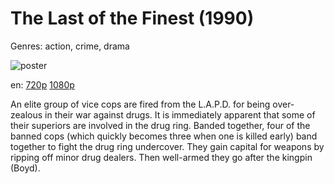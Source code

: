 # The Last of the Finest (1990)

Genres: action, crime, drama

![poster](http://image.tmdb.org/t/p/w500/fBjJhUSFEtaZ0vI1Q6xJViNqZEE.jpg)

en:
  [720p](magnet:?xt=urn:btih:DAD6F06F93037B1442425580D25329E118A060CB&tr=udp://glotorrents.pw:6969/announce&tr=udp://tracker.opentrackr.org:1337/announce&tr=udp://torrent.gresille.org:80/announce&tr=udp://tracker.openbittorrent.com:80&tr=udp://tracker.coppersurfer.tk:6969&tr=udp://tracker.leechers-paradise.org:6969&tr=udp://p4p.arenabg.ch:1337&tr=udp://tracker.internetwarriors.net:1337)
  [1080p](magnet:?xt=urn:btih:88E9D79DD2FF754A98816BC83AD2A4D22C45DC3D&tr=udp://glotorrents.pw:6969/announce&tr=udp://tracker.opentrackr.org:1337/announce&tr=udp://torrent.gresille.org:80/announce&tr=udp://tracker.openbittorrent.com:80&tr=udp://tracker.coppersurfer.tk:6969&tr=udp://tracker.leechers-paradise.org:6969&tr=udp://p4p.arenabg.ch:1337&tr=udp://tracker.internetwarriors.net:1337)
  


An elite group of vice cops are fired from the L.A.P.D. for being over-zealous in their war against drugs. It is immediately apparent that some of their superiors are involved in the drug ring. Banded together, four of the banned cops (which quickly becomes three when one is killed early) band together to fight the drug ring undercover. They gain capital for weapons by ripping off minor drug dealers. Then well-armed they go after the kingpin (Boyd).